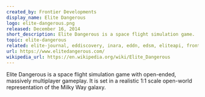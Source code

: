 ```yaml
---
created_by: Frontier Developments
display_name: Elite Dangerous 
logo: elite-dangerous.png
released: December 16, 2014
short_description: Elite Dangerous is a space flight simulation game.
topic: elite-dangerous
related: elite-journal, eddiscovery, inara, eddn, edsm, eliteapi, frontier-api, eddi
url: https://www.elitedangerous.com/
wikipedia_url: https://en.wikipedia.org/wiki/Elite_Dangerous
---
```

Elite Dangerous is a space flight simulation game with open-ended, massively multiplayer gameplay. It is set in a realistic 1:1 scale open-world representation of the Milky Way galaxy. 
